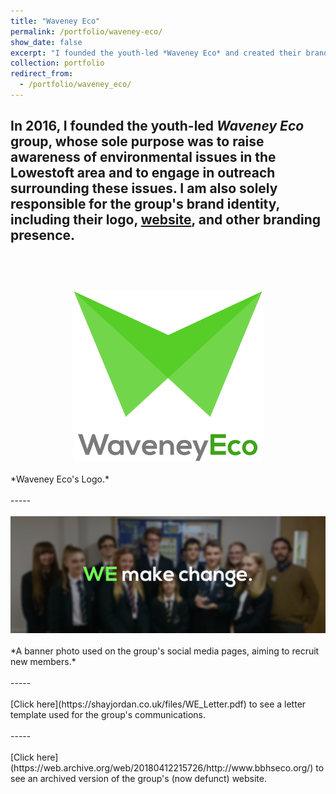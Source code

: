 ```yaml
---
title: "Waveney Eco"
permalink: /portfolio/waveney-eco/
show_date: false
excerpt: "I founded the youth-led *Waveney Eco* and created their brand identity.<br/><br/><img src='/images/Waveney_Eco.png' width='30%' height='30%'>"
collection: portfolio
redirect_from: 
  - /portfolio/waveney_eco/
---
```


In 2016, I founded the youth-led *Waveney Eco* group, whose sole purpose was to raise awareness of environmental issues in the Lowestoft area and to engage in outreach surrounding these issues. I am also solely responsible for the group's brand identity, including their logo, [website](https://web.archive.org/web/20180412215726/http://www.bbhseco.org/), and other branding presence.
<br/>
<br/>
-----
<br/>
<br/>
<center><img src='/images/Waveney_Eco.png' width="60%" height="60%"></center>
<br/>
*Waveney Eco's Logo.*
<br/>
<br/>
-----
<br/>
<br/>
<center><img src='/images/WE_Banner.png'></center>
<br/>
*A banner photo used on the group's social media pages, aiming to recruit new members.*
<br/>
<br/>
-----
<br/>
<br/>
[Click here](https://shayjordan.co.uk/files/WE_Letter.pdf) to see a letter template used for the group's communications.
<br/>
<br/>
-----
<br/>
<br/>
[Click here](https://web.archive.org/web/20180412215726/http://www.bbhseco.org/) to see an archived version of the group's (now defunct) website.
<br/>
<br/>
